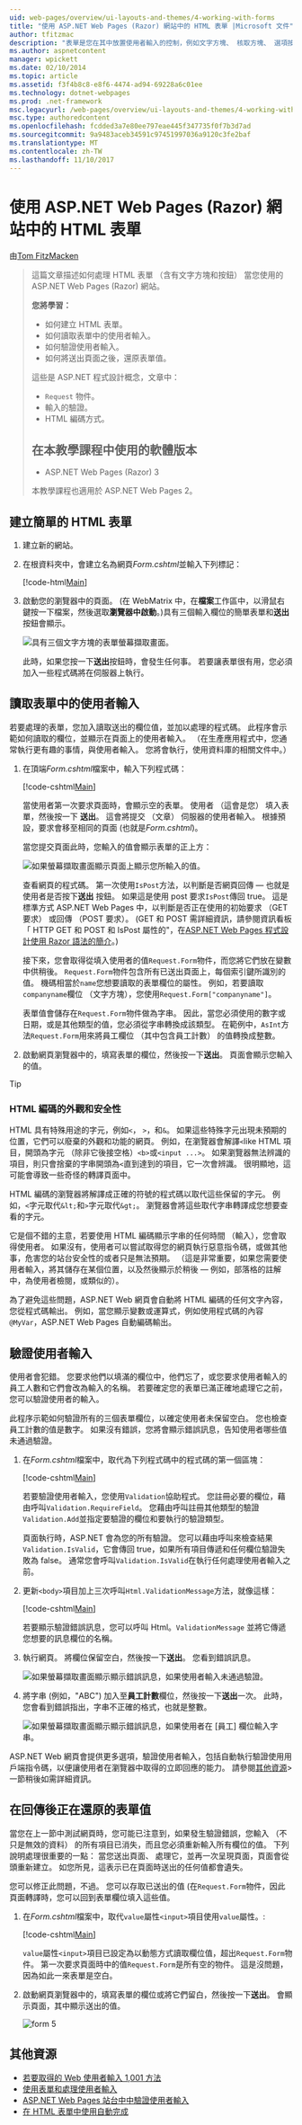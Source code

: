 ```yaml
---
uid: web-pages/overview/ui-layouts-and-themes/4-working-with-forms
title: "使用 ASP.NET Web Pages (Razor) 網站中的 HTML 表單 |Microsoft 文件"
author: tfitzmac
description: "表單是您在其中放置使用者輸入的控制，例如文字方塊、 核取方塊、 選項按鈕和下拉式清單的 HTML 文件區段。 使用表單北..."
ms.author: aspnetcontent
manager: wpickett
ms.date: 02/10/2014
ms.topic: article
ms.assetid: f3f4b8c8-e8f6-4474-ad94-69228a6c01ee
ms.technology: dotnet-webpages
ms.prod: .net-framework
msc.legacyurl: /web-pages/overview/ui-layouts-and-themes/4-working-with-forms
msc.type: authoredcontent
ms.openlocfilehash: fcdded3a7e80ee797eae445f347735f0f7b3d7ad
ms.sourcegitcommit: 9a9483aceb34591c97451997036a9120c3fe2baf
ms.translationtype: MT
ms.contentlocale: zh-TW
ms.lasthandoff: 11/10/2017
---
```

<a name="working-with-html-forms-in-aspnet-web-pages-razor-sites"></a>使用 ASP.NET Web Pages (Razor) 網站中的 HTML 表單
====================
由[Tom FitzMacken](https://github.com/tfitzmac)

> 這篇文章描述如何處理 HTML 表單 （含有文字方塊和按鈕） 當您使用的 ASP.NET Web Pages (Razor) 網站。
> 
> **您將學習：** 
> 
> - 如何建立 HTML 表單。
> - 如何讀取表單中的使用者輸入。
> - 如何驗證使用者輸入。
> - 如何將送出頁面之後，還原表單值。
> 
> 這些是 ASP.NET 程式設計概念，文章中：
> 
> - `Request` 物件。
> - 輸入的驗證。
> - HTML 編碼方式。
>   
> 
> ## <a name="software-versions-used-in-the-tutorial"></a>在本教學課程中使用的軟體版本
> 
> 
> - ASP.NET Web Pages (Razor) 3
>   
> 
> 本教學課程也適用於 ASP.NET Web Pages 2。


## <a name="creating-a-simple-html-form"></a>建立簡單的 HTML 表單

1. 建立新的網站。
2. 在根資料夾中，會建立名為網頁*Form.cshtml*並輸入下列標記：

    [!code-html[Main](4-working-with-forms/samples/sample1.html)]
3. 啟動您的瀏覽器中的頁面。 (在 WebMatrix 中，在**檔案**工作區中，以滑鼠右鍵按一下檔案，然後選取**瀏覽器中啟動**。)具有三個輸入欄位的簡單表單和**送出**按鈕會顯示。

    ![具有三個文字方塊的表單螢幕擷取畫面。](4-working-with-forms/_static/image1.jpg)

    此時，如果您按一下**送出**按鈕時，會發生任何事。 若要讓表單很有用，您必須加入一些程式碼將在伺服器上執行。

## <a name="reading-user-input-from-the-form"></a>讀取表單中的使用者輸入

若要處理的表單，您加入讀取送出的欄位值，並加以處理的程式碼。 此程序會示範如何讀取的欄位，並顯示在頁面上的使用者輸入。 （在生產應用程式中，您通常執行更有趣的事情，與使用者輸入。 您將會執行，使用資料庫的相關文件中。）

1. 在頂端*Form.cshtml*檔案中，輸入下列程式碼：

    [!code-cshtml[Main](4-working-with-forms/samples/sample2.cshtml)]

    當使用者第一次要求頁面時，會顯示空的表單。 使用者 （這會是您） 填入表單，然後按一下 **送出**。 這會將提交 （文章） 伺服器的使用者輸入。 根據預設，要求會移至相同的頁面 (也就是*Form.cshtml*)。

    當您提交頁面此時，您輸入的值會顯示表單的正上方：

    ![如果螢幕擷取畫面顯示頁面上顯示您所輸入的值。](4-working-with-forms/_static/image2.jpg)

    查看網頁的程式碼。 第一次使用`IsPost`方法，以判斷是否網頁回傳 &#8212; 也就是使用者是否按下**送出** 按鈕。 如果這是使用 post 要求`IsPost`傳回 true。 這是標準方式 ASP.NET Web Pages 中，以判斷是否正在使用的初始要求 （GET 要求） 或回傳 （POST 要求）。 (GET 和 POST 需詳細資訊，請參閱資訊看板 「 HTTP GET 和 POST 和 IsPost 屬性的"，在[ASP.NET Web Pages 程式設計使用 Razor 語法的簡介](https://go.microsoft.com/fwlink/?LinkId=202890#SB_HttpGetPost)。)

    接下來，您會取得從填入使用者的值`Request.Form`物件，而您將它們放在變數中供稍後。 `Request.Form`物件包含所有已送出頁面上，每個索引鍵所識別的值。 機碼相當於`name`您想要讀取的表單欄位的屬性。 例如，若要讀取`companyname`欄位 （文字方塊），您使用`Request.Form["companyname"]`。

    表單值會儲存在`Request.Form`物件做為字串。 因此，當您必須使用的數字或日期，或是其他類型的值，您必須從字串轉換成該類型。 在範例中，`AsInt`方法`Request.Form`用來將員工欄位 （其中包含員工計數） 的值轉換成整數。
2. 啟動網頁瀏覽器中的，填寫表單的欄位，然後按一下**送出**。 頁面會顯示您輸入的值。

> [!TIP] 
> 
> <a id="SB_HTMLEncoding"></a>
> ### <a name="html-encoding-for-appearance-and-security"></a>HTML 編碼的外觀和安全性
> 
> HTML 具有特殊用途的字元，例如`<`， `>`，和`&`。 如果這些特殊字元出現未預期的位置，它們可以廢棄的外觀和功能的網頁。 例如，在瀏覽器會解譯`<`like HTML 項目，開頭為字元 （除非它後接空格）`<b>`或`<input ...>`。 如果瀏覽器無法辨識的項目，則只會捨棄的字串開頭為`<`直到達到的項目，它一次會辨識。 很明顯地，這可能會導致一些奇怪的轉譯頁面中。
> 
> HTML 編碼的瀏覽器將解譯成正確的符號的程式碼以取代這些保留的字元。 例如，`<`字元取代`&lt;`和`>`字元取代`&gt;`。 瀏覽器會將這些取代字串轉譯成您想要查看的字元。
> 
> 它是個不錯的主意，若要使用 HTML 編碼顯示字串的任何時間 （輸入），您會取得使用者。 如果沒有，使用者可以嘗試取得您的網頁執行惡意指令碼，或做其他事，危害您的站台安全性的或者只是無法預期。 （這是非常重要，如果您需要使用者輸入，將其儲存在某個位置，以及然後顯示於稍後 &#8212; 例如，部落格的註解中，為使用者檢閱，或類似的）。
> 
> 為了避免這些問題，ASP.NET Web 網頁會自動將 HTML 編碼的任何文字內容，您從程式碼輸出。 例如，當您顯示變數或運算式，例如使用程式碼的內容`@MyVar`，ASP.NET Web Pages 自動編碼輸出。


## <a name="validating-user-input"></a>驗證使用者輸入

使用者會犯錯。 您要求他們以填滿的欄位中，他們忘了，或您要求使用者輸入的員工人數和它們會改為輸入的名稱。 若要確定您的表單已滿正確地處理它之前，您可以驗證使用者的輸入。

此程序示範如何驗證所有的三個表單欄位，以確定使用者未保留空白。 您也檢查員工計數的值是數字。 如果沒有錯誤，您將會顯示錯誤訊息，告知使用者哪些值未通過驗證。

1. 在*Form.cshtml*檔案中，取代為下列程式碼中的程式碼的第一個區塊： 

    [!code-cshtml[Main](4-working-with-forms/samples/sample3.cshtml)]

    若要驗證使用者輸入，您使用`Validation`協助程式。 您註冊必要的欄位，藉由呼叫`Validation.RequireField`。 您藉由呼叫註冊其他類型的驗證`Validation.Add`並指定要驗證的欄位和要執行的驗證類型。

    頁面執行時，ASP.NET 會為您的所有驗證。 您可以藉由呼叫來檢查結果`Validation.IsValid`，它會傳回 true，如果所有項目傳遞和任何欄位驗證失敗為 false。 通常您會呼叫`Validation.IsValid`在執行任何處理使用者輸入之前。
2. 更新`<body>`項目加上三次呼叫`Html.ValidationMessage`方法，就像這樣：

    [!code-cshtml[Main](4-working-with-forms/samples/sample4.cshtml?highlight=8,13,18)]

    若要顯示驗證錯誤訊息，您可以呼叫 Html。`ValidationMessage` 並將它傳遞您想要的訊息欄位的名稱。
3. 執行網頁。 將欄位保留空白，然後按一下**送出**。 您看到錯誤訊息。

    ![如果螢幕擷取畫面顯示顯示錯誤訊息，如果使用者輸入未通過驗證。](4-working-with-forms/_static/image3.jpg)
4. 將字串 (例如，"ABC") 加入至**員工計數**欄位，然後按一下**送出**一次。 此時，您會看到錯誤指出，字串不正確的格式，也就是整數。

    ![如果螢幕擷取畫面顯示顯示錯誤訊息，如果使用者在 [員工] 欄位輸入字串。](4-working-with-forms/_static/image4.jpg)

ASP.NET Web 網頁會提供更多選項，驗證使用者輸入，包括自動執行驗證使用用戶端指令碼，以便讓使用者在瀏覽器中取得的立即回應的能力。 請參閱[其他資源](#Additional_Resources)> 一節稍後如需詳細資訊。

## <a name="restoring-form-values-after-postbacks"></a>在回傳後正在還原的表單值

當您在上一節中測試網頁時，您可能已注意到，如果發生驗證錯誤，您輸入 （不只是無效的資料） 的所有項目已消失，而且您必須重新輸入所有欄位的值。 下列說明處理很重要的一點： 當您送出頁面、 處理它，並再一次呈現頁面，頁面會從頭重新建立。 如您所見，這表示已在頁面時送出的任何值都會遺失。

您可以修正此問題，不過。 您可以存取已送出的值 (在`Request.Form`物件，因此頁面轉譯時，您可以回到表單欄位填入這些值。

1. 在*Form.cshtml*檔案中，取代`value`屬性`<input>`項目使用`value`屬性。: 

    [!code-cshtml[Main](4-working-with-forms/samples/sample5.cshtml?highlight=13,19,25)]

    `value`屬性`<input>`項目已設定為以動態方式讀取欄位值，超出`Request.Form`物件。 第一次要求頁面時中的值`Request.Form`是所有空的物件。 這是沒問題，因為如此一來表單是空白。
2. 啟動網頁瀏覽器中的，填寫表單的欄位或將它們留白，然後按一下**送出**。 會顯示頁面，其中顯示送出的值。

    ![form 5](4-working-with-forms/_static/image5.jpg)

<a id="Additional_Resources"></a>
## <a name="additional-resources"></a>其他資源

- [若要取得的 Web 使用者輸入 1,001 方法](https://msdn.microsoft.com/en-us/library/ms971057.aspx)
- [使用表單和處理使用者輸入](https://msdn.microsoft.com/en-us/library/ms525182(VS.90).aspx)
- [ASP.NET Web Pages 站台中中驗證使用者輸入](https://go.microsoft.com/fwlink/?LinkId=253002)
- [在 HTML 表單中使用自動完成](https://msdn.microsoft.com/en-us/library/ms533032(VS.85).aspx)
